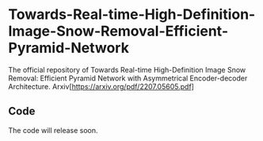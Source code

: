 # Towards-Real-time-High-Definition-Image-Snow-Removal-Efficient-Pyramid-Network
The official repository of Towards Real-time High-Definition Image Snow Removal: Efficient Pyramid Network with Asymmetrical Encoder-decoder Architecture. Arxiv[https://arxiv.org/pdf/2207.05605.pdf]

## Code
The code will release soon.